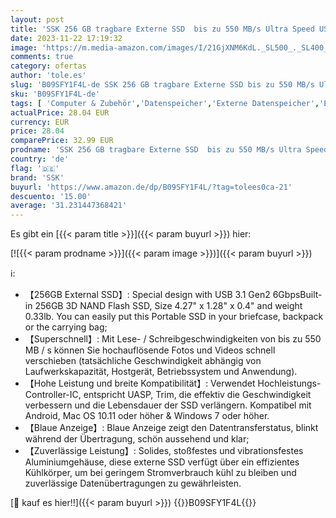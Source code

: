 ```yaml
---
layout: post
title: 'SSK 256 GB tragbare Externe SSD  bis zu 550 MB/s Ultra Speed USB 3.2 Gen2 externes Solid-State-Laufwerk USB-C Mini Externe SSD für Laptops  Typ-C-Geräte'
date: 2023-11-22 17:19:32
image: 'https://m.media-amazon.com/images/I/21GjXNM6KdL._SL500_._SL400_.jpg'
comments: true
category: ofertas
author: 'tole.es'
slug: 'B09SFY1F4L-de SSK 256 GB tragbare Externe SSD bis zu 550 MB/s Ultra...'
sku: 'B09SFY1F4L-de'
tags: [ 'Computer & Zubehör','Datenspeicher','Externe Datenspeicher','Externe SSD','ssk','🇩🇪', ]
actualPrice: 28.04 EUR
currency: EUR
price: 28.04
comparePrice: 32.99 EUR
prodname: 'SSK 256 GB tragbare Externe SSD  bis zu 550 MB/s Ultra Speed USB 3.2 Gen2 externes Solid-State-Laufwerk USB-C Mini Externe SSD für Laptops  Typ-C-Geräte'
country: 'de'
flag: '🇩🇪'
brand: 'SSK'
buyurl: 'https://www.amazon.de/dp/B09SFY1F4L/?tag=tolees0ca-21'
descuento: '15.00'
average: '31.231447368421'
---
```


Es gibt ein [{{< param title >}}]({{< param buyurl >}}) hier:

[![{{< param prodname >}}]({{< param image >}})]({{< param buyurl >}})

ℹ️:

- 【256GB External SSD】: Special design with USB 3.1 Gen2 6GbpsBuilt-in 256GB 3D NAND Flash SSD, Size 4.27" x 1.28" x 0.4" and weight 0.33lb. You can easily put this Portable SSD in your briefcase, backpack or the carrying bag;
- 【Superschnell】: Mit Lese- / Schreibgeschwindigkeiten von bis zu 550 MB / s können Sie hochauflösende Fotos und Videos schnell verschieben (tatsächliche Geschwindigkeit abhängig von Laufwerkskapazität, Hostgerät, Betriebssystem und Anwendung).
- 【Hohe Leistung und breite Kompatibilität】: Verwendet Hochleistungs-Controller-IC, entspricht UASP, Trim, die effektiv die Geschwindigkeit verbessern und die Lebensdauer der SSD verlängern. Kompatibel mit Android, Mac OS 10.11 oder höher & Windows 7 oder höher.
- 【Blaue Anzeige】: Blaue Anzeige zeigt den Datentransferstatus, blinkt während der Übertragung, schön aussehend und klar;
- 【Zuverlässige Leistung】: Solides, stoßfestes und vibrationsfestes Aluminiumgehäuse, diese externe SSD verfügt über ein effizientes Kühlkörper, um bei geringem Stromverbrauch kühl zu bleiben und zuverlässige Datenübertragungen zu gewährleisten.

[🛒 kauf es hier!!]({{< param buyurl >}})
{{<world>}}B09SFY1F4L{{</world>}}
